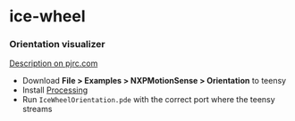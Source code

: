 # ice-wheel

### Orientation visualizer
[Description on pjrc.com](https://www.pjrc.com/store/prop_shield.html)

- Download **File > Examples > NXPMotionSense > Orientation** to teensy
- Install [Processing](https://processing.org/download/?processing)
- Run `IceWheelOrientation.pde` with the correct port where the teensy streams
